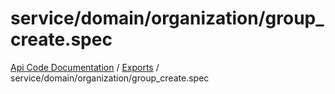 # service/domain/organization/group\_create.spec
[Api Code Documentation](../README.md) / [Exports](../modules.md) / service/domain/organization/group\_create.spec

